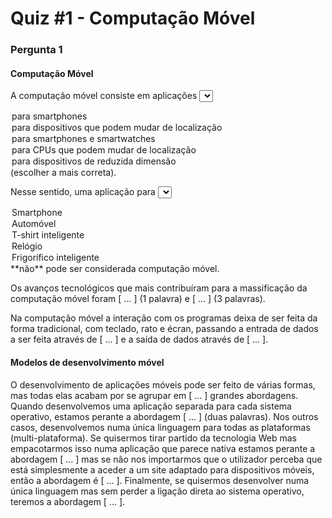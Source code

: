 # Quiz #1 - Computação Móvel

### Pergunta 1

#### Computação Móvel

A computação móvel consiste em aplicações
<select>
<option>para smartphones</option>
<option>para dispositivos que podem mudar de localização</option>
<option>para smartphones e smartwatches</option>
<option>para CPUs que podem mudar de localização</option>
<option>para dispositivos de reduzida dimensão</option>
</select> (escolher a mais correta).

Nesse sentido, uma aplicação para
<select>
<option>Smartphone</option>
<option>Automóvel</option>
<option>T-shirt inteligente</option>
<option>Relógio</option>
<option>Frigorífico inteligente</option>
</select> **não** pode ser considerada computação móvel.

Os avanços tecnológicos que mais contribuíram para a massificação da computação móvel foram [ ... ] (1 palavra) e [ ... ] (3 palavras).

Na computação móvel a interação com os programas deixa de ser feita da forma tradicional, com teclado, rato e écran, passando a entrada de dados a ser feita através de [ ... ] e a saída de dados através de [ ... ].

#### Modelos de desenvolvimento móvel

O desenvolvimento de aplicações móveis pode ser feito de várias formas, mas todas elas acabam por se agrupar em [ ... ] grandes abordagens. Quando desenvolvemos uma aplicação separada para cada sistema operativo, estamos perante a abordagem [ ... ] (duas palavras). Nos outros casos, desenvolvemos numa única linguagem para todas as plataformas (multi-plataforma). Se quisermos tirar partido da tecnologia Web mas empacotarmos isso numa aplicação que parece nativa estamos perante a abordagem [ ... ] mas se não nos importarmos que o utilizador perceba que está simplesmente a aceder a um site adaptado para dispositivos móveis, então a abordagem é [ ... ]. Finalmente, se quisermos desenvolver numa única linguagem mas sem perder a ligação direta ao sistema operativo, teremos a abordagem [ ... ]. 